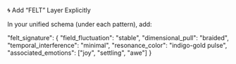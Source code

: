 🌀 Add “FELT” Layer Explicitly

In your unified schema (under each pattern), add:

"felt_signature": {
  "field_fluctuation": "stable",
  "dimensional_pull": "braided",
  "temporal_interference": "minimal",
  "resonance_color": "indigo-gold pulse",
  "associated_emotions": ["joy", "settling", "awe"]
}
